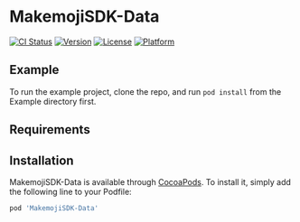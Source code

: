 # MakemojiSDK-Data

[![CI Status](http://img.shields.io/travis/Makemoji/MakemojiSDK-Data.svg?style=flat)](https://travis-ci.org/Makemoji/MakemojiSDK-Data)
[![Version](https://img.shields.io/cocoapods/v/MakemojiSDK-Data.svg?style=flat)](http://cocoapods.org/pods/MakemojiSDK-Data)
[![License](https://img.shields.io/cocoapods/l/MakemojiSDK-Data.svg?style=flat)](http://cocoapods.org/pods/MakemojiSDK-Data)
[![Platform](https://img.shields.io/cocoapods/p/MakemojiSDK-Data.svg?style=flat)](http://cocoapods.org/pods/MakemojiSDK-Data)

## Example

To run the example project, clone the repo, and run `pod install` from the Example directory first.

## Requirements

## Installation

MakemojiSDK-Data is available through [CocoaPods](http://cocoapods.org). To install
it, simply add the following line to your Podfile:

```ruby
pod 'MakemojiSDK-Data'
```
